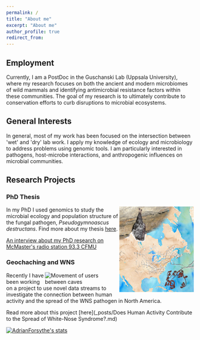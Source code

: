 ```yaml
---
permalink: /
title: "About me"
excerpt: "About me"
author_profile: true
redirect_from:
---
```


## Employment

Currently, I am a PostDoc in the Guschanski Lab (Uppsala University), where my research focuses on both the ancient and modern microbiomes of wild mammals and identifying antimicrobial resistance factors within these communities. The goal of my research is to ultimately contribute to conservation efforts to curb disruptions to microbial ecosystems.

## General Interests

In general, most of my work has been focused on the intersection between 'wet' and 'dry' lab work.
I apply my knowledge of ecology and microbiology to address problems using genomic tools. I am particularly interested in pathogens, host-microbe interactions, and anthropogenic influences on microbial communities.

<!-- insert an image here? -->
<!-- expand on this point? -->

## Research Projects

### PhD Thesis

<img align="right" style="width:200px;" src="images/aem-cover.png">

In my PhD I used genomics to study the microbial ecology and population structure of the fungal pathogen, _Pseudogymnoascus destructans_. Find more about my thesis [here](/Thesis/).

[An interview about my PhD research on McMaster's radio station 93.3 CFMU](https://d3ctxlq1ktw2nl.cloudfront.net/staging/2019-9-3/25951353-44100-2-6d37e687523c.m4a)

### Geochaching and WNS

<img align="right" style="width:200px;" alt="Movement of users between caves" src="images/users_year.gif">
Recently I have been working on a project to use novel data streams to investigate the connection between human activity and the spread of the WNS pathogen in North America.

Read more about this project [here](\_posts/Does Human Activity Contribute to the Spread of White-Nose Syndrome?.md)

[![AdrianForsythe's stats](https://github-readme-stats.vercel.app/api?username=AdrianForsythe)](https://github.com/anuraghazra/github-readme-stats)
